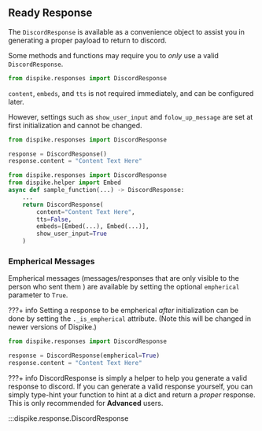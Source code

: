 ## Ready Response

The ``DiscordResponse`` is available as a convenience object to assist you in generating a proper payload to return to discord. 

Some methods and functions may require you to *only* use a valid ``DiscordResponse``. 

```python
from dispike.responses import DiscordResponse
```

``content``, ``embeds``, and ``tts`` is not required immediately, and can be configured later.

However, settings such as ``show_user_input`` and ``folow_up_message`` are set at first initialization and cannot be changed.  


```python
from dispike.responses import DiscordResponse

response = DiscordResponse()
response.content = "Content Text Here"
```

```python
from dispike.responses import DiscordResponse
from dispike.helper import Embed
async def sample_function(...) -> DiscordResponse:
    ...
    return DiscordResponse(
        content="Content Text Here",
        tts=False,
        embeds=[Embed(...), Embed(...)],
        show_user_input=True
    )
```


### Empherical Messages
Empherical messages (messages/responses that are only visible to the person who sent them ) are available by setting the optional ``empherical`` parameter to ``True``. 

???+ info
    Setting a response to be empherical *after* initialization can be done by setting the ``._is_empherical`` attribute. (Note this will be changed in newer versions of Dispike.)

```python
from dispike.responses import DiscordResponse

response = DiscordResponse(empherical=True)
response.content = "Content Text Here"
```

???+ info
    DiscordResponse is simply a helper to help you generate a valid response to discord. If you can generate a valid response yourself, you can simply type-hint your function to hint at a dict and return a *proper* response. This is only recommended for **Advanced** users.

:::dispike.response.DiscordResponse
